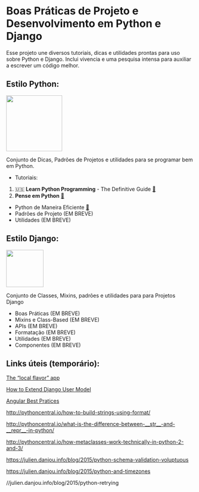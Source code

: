 
Boas Práticas de Projeto e Desenvolvimento em Python e Django
========

Esse projeto une diversos tutoriais, dicas e utilidades prontas para uso sobre Python e Django. Inclui vivencia e uma pesquisa intensa para auxiliar a escrever um código melhor.

## Estilo Python:

<img src="https://github.com/LucasBiason/PadroesPython/blob/master/images.png" width='150px'> 

Conjunto de Dicas, Padrões de Projetos e utilidades para se programar bem em Python.
- Tutoriais:
 1.  :us: __Learn Python Programming__ - The Definitive Guide [:orange_book:](https://www.programiz.com/python-programming)
 2. __Pense em Python__ [:orange_book:](https://penseallen.github.io/PensePython2e/)
- Python de Maneira Eficiente [:orange_book:](https://github.com/LucasBiason/PadroesPython/blob/master/python_eficaz/boas_praticas.md)
- Padrões de Projeto (EM BREVE)
- Utilidades (EM BREVE)



## Estilo Django:

<img src="https://github.com/LucasBiason/PadroesPython/blob/master/django-logo-positive.png" width='100px'> 

Conjunto de Classes, Mixins, padrões e utilidades para para Projetos Django

- Boas Práticas (EM BREVE)
- Mixins e Class-Based (EM BREVE)
- APIs (EM BREVE)
- Formatação (EM BREVE)
- Utilidades (EM BREVE)
- Componentes (EM BREVE)




## Links úteis (temporário):

[The “local flavor” app](http://django-localflavor.readthedocs.io/en/latest/)

[How to Extend Django User Model](https://simpleisbetterthancomplex.com/tutorial/2016/07/22/how-to-extend-django-user-model.html#abstractbaseuser)

[Angular Best Pratices](https://angular.jsnews.io/tips-and-best-practices-for-the-angularjs-framework-angular/)

http://pythoncentral.io/how-to-build-strings-using-format/

http://pythoncentral.io/what-is-the-difference-between-__str__-and-__repr__-in-python/

http://pythoncentral.io/how-metaclasses-work-technically-in-python-2-and-3/

https://julien.danjou.info/blog/2015/python-schema-validation-voluptuous

https://julien.danjou.info/blog/2015/python-and-timezones

//julien.danjou.info/blog/2015/python-retrying


